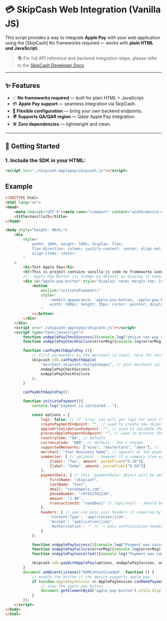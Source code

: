 # 💳 SkipCash Web Integration (Vanilla JS)

This script provides a way to integrate **Apple Pay** with your web application using the [SkipCash] No frameworks required — works with **plain HTML and JavaScript**.

> 📚 For full API reference and backend integration steps, please refer to the [SkipCash Developer Docs](https://dev.skipcash.app/doc/api-integration/).

---

## ✨ Features

- ✅ **No frameworks required** — built for plain HTML + JavaScript.
- 💳 **Apple Pay support** — seamless integration via SkipCash.
- 🔀 **Flexible configuration** — bring your own backend endpoints.
- 🌍 **Supports QA/QAR region** — Qatar Apple Pay integration.
- 🛠️ **Zero dependencies** — lightweight and clean.

---

## 🚀 Getting Started

### 1. Include the SDK in your HTML:

```html
<script src="./skipcash-applepay/skipcash.js"></script>
```

## Example

```html
<!DOCTYPE html>
<html lang="en">
<head>
    <meta charset="UTF-8"><meta name="viewport" content="width=device-width, initial-scale=1.0">
    <title>VanillaJS</title>
</head>

<body style="height: 90vh;">
    <div
        style="
            width: 100%; height: 100%; display: flex; 
            flex-direction: column; justify-content: center; align-self: center;
            align-items: center;
        "
    >
        <h1>Test Apple Pay</h1>
        <h7>This is project contains vanilla-js code no frameworks used (pure html + js)</h7>
        <!-- Apple Pay Button (is hidden by default as display is none) -->
        <div id="apple-pay-button" style="display: none; margin-top: 1rem;">
            <button
                onclick="initiatePayment()"
                style="
                    -webkit-appearance: -apple-pay-button; -apple-pay-button-style: black;
                    width: 300px; height: 35px; cursor: pointer; display: inline-block;
                "
            ></button>
        </div>
    </div>
    <script src="./skipcash-applepay/skipcash.js"></script>
    <script type="text/javascript">
        function onApplePayCheckSuccess(){console.log("device can pay using apple pay.")};
        function onApplePayCheckFailure(errorMsg){console.log(errorMsg)};

        function canPayWithApplePay (){
            // first parameters is the merchant id (mid), here for test we're using skipcash sandbox mid (merchant.skipcash.testpackages). 
            skipcash.sdk.canPayWithApple(
                "merchant.skipcash.testpackages", // your merchant id.
                onApplePayCheckSuccess, 
                onApplePayCheckFailure
            );
        }

        canPayWithApplePay();

        function initiatePayment(){
            console.log("payment is initiated...");        

            const options = {
                logs: false, // if 'true' you will get logs for each step in the apple pay process for easy debugging.
                createPaymentEndpoint: "", // used to create new skipcash payment
                appleUrlValidationEndpoint: "", // used to validate the merchant 
                processApplePaymentEndpoint: "", // used to process the payment by calling skipcash API
                countryCode: "QA", // default
                currencyCode: "QAR", // default - don't change
                supportedNetworks: ["visa", "masterCard", "amex"], // through apple pay skipcash currently supports visa, master, amex 
                merchant: "Your Business Name", // appears at the payment sheet
                summaries: [ // optional - however if a summary item was passed, total amount should match paymentData amount
                    {label: "Tax", amount: parseFloat("0.50")},
                    {label: "Soda", amount: parseFloat("0.50")}
                ],
                paymentData: { // this 'paymentData' object will be sent to your payment creation endpoint as payload
                    firstName: "skipcash",
                    lastName: "test",
                    email: "test@apple.com",
                    phoneNumber: "+97412341234",
                    amount: "1.00",
                    transactionId: "sandbox1" // (optional) - should be unqiue, your internal system order id.
                },
                headers: { // you can pass your headers if required by your endpoints
                    'Content-Type': 'application/json',
                    'Accept': 'application/json',
                    'Authorization': '' // -> pass authroization header for your endpoint(s) protection.
                }
            };

            function onApplePaySuccess(){console.log("Payment was successful.")}
            function onApplePayFailure(errorMsg){console.log(errorMsg);}
            function onApplePayCancelled(){console.log("Payment was cancelled!.");}

            skipcash.sdk.payWithApplePay(options, onApplePaySuccess, onApplePayFailure, onApplePayCancelled);
        }
        document.addEventListener("DOMContentLoaded", function () {
            // enable the button if the device supports apple pay
            if (window.ApplePaySession && ApplePaySession.canMakePayments()) {
                // show the apple pay button
                document.getElementById("apple-pay-button").style.display = "block";
            }
        });
    </script>
</body>
</html>
```
